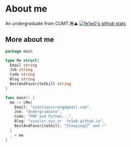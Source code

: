 # About me
An undergraduate from CUMT.🈚⛰️
[![fe1w0's github stats](https://github-readme-stats.vercel.app/api?username=fe1w0&?theme=radical)](https://github.com/anuraghazra/github-readme-stats)

## More about me
```go
package main

type Me struct{
  Email string
  Job string
  Code string
  Blog string
  BestAndFavoriteSkill string
}

func main() {
  me := &Me{
    Email: "xzasliuxinrong@gmail.com",
    Job: "Undergraduate",
    Code: "PHP and Python...",
    Blog: "xzaslxr.xyz or  fe1w0.github.io",
    BestAndFavoriteSkill: "Sleeping😴 and 💦"
  }
  _ = me
}
```